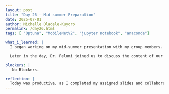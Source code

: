 ```yaml
---
layout: post
title: "Day 26 – Mid summer Preparation"
date: 2025-07-01
author: Michelle Oladele-Kuyoro
permalink: /day26.html
tags: [ "Optuna", "MobileNetV2", "jupyter notebook", "anaconda"]

what_i_learned: |
  I began working on my mid-summer presentation with my group members. So far, I have completed the slides assigned to me, which cover several key topics related to our project. However, we still need to review the slides for any grammatical errors and make necessary changes. Neah has kindly offered to assist us with this editing process, ensuring that everything is polished and professional. In addition to proofreading, we need to create our demo video. I plan to work on that tonight.

  Later in the day, Dr. Pelumi joined us to discuss the content of our slides. During this meeting, we brainstormed ideas for improvements to our presentation. We also assigned specific members to present each slide on Thursday, so everyone knows their responsibilities. Unfortunately, we had to wrap up our meeting early due to the unpredictable weather, which was becoming quite severe. On a separate note, my Optuna trial is still running. I suspect it might complete on Friday or possibly sometime next week, depending on how the optimization progresses. Overall, it’s been a productive day, and I’m looking forward to finalizing our presentation and demo video for thursday!

blockers: |
   No Blockers. 

reflection: |
  Today was productive, as I completed my assigned slides and collaborated with my team on improvements. Dr. Pelumi's feedback provided valuable insights that will enhance our presentation. I’m excited about creating the demo video, which will showcase our project effectively. Although the weather posed challenges, I’m hopeful that my Optuna trial will yield results soon.
---
```

